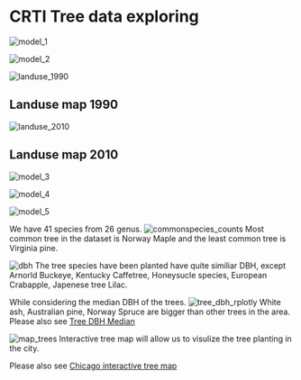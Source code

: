 # CRTI Tree data exploring

![model_1](https://user-images.githubusercontent.com/14057932/27666458-f5806138-5c41-11e7-9742-ec6c04557f12.png)

![model_2](https://user-images.githubusercontent.com/14057932/27666459-f75f80b0-5c41-11e7-9bcc-3a05dd4dd337.png)

![landuse_1990](https://user-images.githubusercontent.com/14057932/27666496-267c9bf8-5c42-11e7-9bcd-2d3641f57546.jpg)
## Landuse map 1990
![landuse_2010](https://user-images.githubusercontent.com/14057932/27666497-2907f214-5c42-11e7-8e85-77215447797c.jpg)
## Landuse map 2010
![model_3](https://user-images.githubusercontent.com/14057932/27666501-2dabb04e-5c42-11e7-94f9-1e9ca91d93b5.png)

![model_4](https://user-images.githubusercontent.com/14057932/27666503-2f74a390-5c42-11e7-9a67-3e8bde2ffe90.png)

![model_5](https://user-images.githubusercontent.com/14057932/27666504-31127bdc-5c42-11e7-93a5-a4e79305d5cb.png)


We have 41 species from 26 genus. 
![commonspecies_counts](https://cloud.githubusercontent.com/assets/14057932/24373114/4dea9ab0-12fe-11e7-8d1e-eadb60a122ce.png)
Most common tree in the dataset is Norway Maple and the least common tree is Virginia pine.


![dbh](https://cloud.githubusercontent.com/assets/14057932/24373076/30ac7c98-12fe-11e7-87cc-6d006d90895b.png)
The tree species have been planted have quite similiar DBH, except Arnorld Buckeye, Kentucky Caffetree, Honeysucle species, European Crabapple, Japenese tree Lilac. 


While considering the median DBH of the trees. 
![tree_dbh_rplotly](https://cloud.githubusercontent.com/assets/14057932/24373113/4dea08ca-12fe-11e7-9a09-110ffb1ba52d.png)
White ash, Australian pine, Norway Spruce are bigger than other trees in the area. 
Please also see <a href = "http://rpubs.com/Geoyi/Tree_test_3">Tree DBH Median</a>


![map_trees](https://cloud.githubusercontent.com/assets/14057932/24373115/4decc6a0-12fe-11e7-8661-42d844001199.png)
Interactive tree map will allow us to visulize the tree planting in the city. 

Please also see <a href = "http://rpubs.com/Geoyi/Tree_test_2">Chicago interactive tree map</a>
